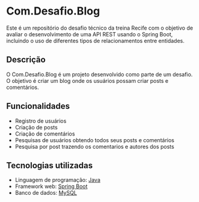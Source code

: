 # Com.Desafio.Blog 
 
Este é um repositório do desafio técnico da treina Recife com o objetivo de avaliar o desenvolvimento de uma API REST usando o Spring Boot, incluindo o uso de diferentes tipos de relacionamentos entre entidades.

 
## Descrição 
 
O Com.Desafio.Blog é um projeto desenvolvido como parte de um desafio. O objetivo é criar um blog onde os usuários possam criar posts e comentários. 
 
## Funcionalidades 
 
- Registro de usuários 
- Criação de posts
- Criação de comentários 
- Pesquisas de usuários obtendo todos seus posts e comentários
- Pesquisa por post trazendo os comentarios e autores dos posts
 
 
## Tecnologias utilizadas 
 
- Linguagem de programação: [Java](https://www.java.com) 
- Framework web: [Spring Boot](https://spring.io/projects/spring-boot) 
- Banco de dados: [MySQL](https://www.mysql.com)

